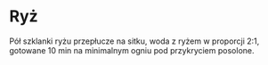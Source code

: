 # Ryż

Pół szklanki ryżu przepłucze na sitku, woda z ryżem w proporcji 2:1,
gotowane 10 min na minimalnym ogniu pod przykryciem posolone.